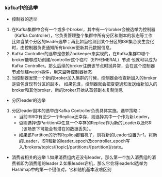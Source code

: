 ### kafka中的选举
- 控制器的选举
1. 在Kafka集群中会有一个或多个broker，其中有一个broker会被选举为控制器（Kafka Controller），它负责管理整个集群中所有分区和副本的状态等工作
比如当某个分区的leader选举；再比如当检测到某个分区的ISR集合发生变化时，由控制器负责通知所有broker更新其元数据信息。
2. Kafka Controller的选举是依赖Zookeeper来实现的，在Kafka集群中哪个broker能够成功创建/controller这个临时（EPHEMERAL）节点
他就可以成为Kafka Controller。那么后续的broker注册该节点时抛异常，会在这个控制器节点创建watch事件，用来监听控制器状态  
3. 当控制器发现一个新的broker加入集群的时候，控制器会检查新加入的broker是否包含现有分区的副本，
如果包含，控制器就会把变更通知发送给新加入的broker和其他broker，新的broker开始从首领副本复制消息

- 分区leader的选举
1. 分区leader副本的选举由Kafka Controller负责具体实施。选举策略：
   - 当前ISR中有至少一个Replica还幸存，则选择其中一个作为新Leader，
   - 否则选择该Partition中任意一个幸存的Replica作为新的Leader以及ISR（该场景下可能会有潜在的数据丢失）。
   - 如果该Partition的所有Replica都宕机了，则将新的Leader设置为-1。将新的Leader，ISR和新的leader_epoch及controller_epoch写入/brokers/topics/[topic]/partitions/[partition]/state。 


- 消费者相关的选举
1.如果消费组内还没有leader，那么第一个加入消费组的消费者即为消费组的leader
2.如果leader宕机，那么它会将leaderId选举为Hashmap中的第一个键值对，它和随机基本没啥区别